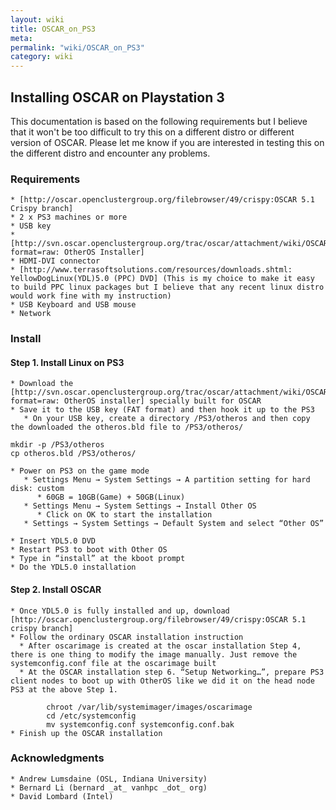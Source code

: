 ```yaml
---
layout: wiki
title: OSCAR_on_PS3
meta: 
permalink: "wiki/OSCAR_on_PS3"
category: wiki
---
```

<!-- Name: OSCAR_on_PS3 -->
<!-- Version: 6 -->
<!-- Author: dikim -->

## Installing OSCAR on Playstation 3

This documentation is based on the following requirements but I believe that it won't be too difficult to try this on a different distro or different version of OSCAR. Please let me know if you are interested in testing this on the different distro and encounter any problems.

### Requirements
    * [http://oscar.openclustergroup.org/filebrowser/49/crispy:OSCAR 5.1 Crispy branch]
    * 2 x PS3 machines or more
    * USB key
    * [http://svn.oscar.openclustergroup.org/trac/oscar/attachment/wiki/OSCAR_on_PS3/otheros.bld?format=raw: OtherOS Installer]
    * HDMI-DVI connector
    * [http://www.terrasoftsolutions.com/resources/downloads.shtml: YellowDogLinux(YDL)5.0 (PPC) DVD] (This is my choice to make it easy to build PPC linux packages but I believe that any recent linux distro would work fine with my instruction)
    * USB Keyboard and USB mouse
    * Network

### Install
#### Step 1. Install Linux on PS3
    * Download the [http://svn.oscar.openclustergroup.org/trac/oscar/attachment/wiki/OSCAR_on_PS3/otheros.bld?format=raw: OtherOS installer] specially built for OSCAR
    * Save it to the USB key (FAT format) and then hook it up to the PS3
       * On your USB key, create a directory /PS3/otheros and then copy the downloaded the otheros.bld file to /PS3/otheros/

    mkdir -p /PS3/otheros
    cp otheros.bld /PS3/otheros/

    * Power on PS3 on the game mode
       * Settings Menu → System Settings → A partition setting for hard disk: custom
          * 60GB = 10GB(Game) + 50GB(Linux)
       * Settings Menu → System Settings → Install Other OS
          * Click on OK to start the installation
       * Settings → System Settings → Default System and select “Other OS”

    * Insert YDL5.0 DVD
    * Restart PS3 to boot with Other OS
    * Type in “install” at the kboot prompt
    * Do the YDL5.0 installation

#### Step 2. Install OSCAR
    * Once YDL5.0 is fully installed and up, download [http://oscar.openclustergroup.org/filebrowser/49/crispy:OSCAR 5.1 crispy branch]
    * Follow the ordinary OSCAR installation instruction
      * After oscarimage is created at the oscar installation Step 4, there is one thing to modify the image manually. Just remove the systemconfig.conf file at the oscarimage built
      * At the OSCAR installation step 6. “Setup Networking…”, prepare PS3 client nodes to boot up with OtherOS like we did it on the head node PS3 at the above Step 1.

            chroot /var/lib/systemimager/images/oscarimage
            cd /etc/systemconfig
            mv systemconfig.conf systemconfig.conf.bak       
    * Finish up the OSCAR installation

### Acknowledgments
    * Andrew Lumsdaine (OSL, Indiana University)
    * Bernard Li (bernard _at_ vanhpc _dot_ org)
    * David Lombard (Intel)
